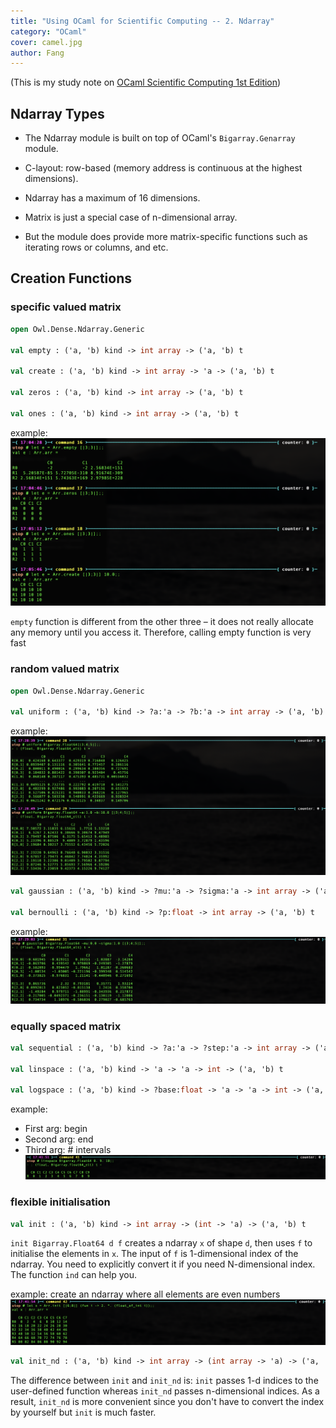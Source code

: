 ```yaml
---
title: "Using OCaml for Scientific Computing -- 2. Ndarray"
category: "OCaml"
cover: camel.jpg
author: Fang 
---
```


(This is my study note on [OCaml Scientific Computing 1st Edition](https://ocaml.xyz/owl_tutorials/ndarray.html))

## Ndarray Types

* The Ndarray module is built on top of OCaml's  `Bigarray.Genarray` module.

* C-layout: row-based (memory address is continuous at the highest dimensions).

* Ndarray has a maximum of 16 dimensions.

* Matrix is just a special case of n-dimensional array.

* But the module does provide more matrix-specific functions such as iterating rows or columns, and etc.

## Creation Functions

### specific valued matrix

```ocaml
open Owl.Dense.Ndarray.Generic

val empty : ('a, 'b) kind -> int array -> ('a, 'b) t

val create : ('a, 'b) kind -> int array -> 'a -> ('a, 'b) t

val zeros : ('a, 'b) kind -> int array -> ('a, 'b) t

val ones : ('a, 'b) kind -> int array -> ('a, 'b) t
```

example:
![create matrices](./create.png)

`empty` function is different from the other three – it does not really allocate any memory until you access it. Therefore, calling empty function is very fast

### random valued matrix

```ocaml
open Owl.Dense.Ndarray.Generic

val uniform : ('a, 'b) kind -> ?a:'a -> ?b:'a -> int array -> ('a, 'b) t
```
example:
![uniform](./uniform.png)

```ocaml
val gaussian : ('a, 'b) kind -> ?mu:'a -> ?sigma:'a -> int array -> ('a, 'b) t

val bernoulli : ('a, 'b) kind -> ?p:float -> int array -> ('a, 'b) t
```

example:
![gaussian](./gaussian.png)

### equally spaced matrix

```ocaml
val sequential : ('a, 'b) kind -> ?a:'a -> ?step:'a -> int array -> ('a, 'b) t

val linspace : ('a, 'b) kind -> 'a -> 'a -> int -> ('a, 'b) t

val logspace : ('a, 'b) kind -> ?base:float -> 'a -> 'a -> int -> ('a, 'b) t
```

example: 
* First arg: begin
* Second arg: end
* Third arg: # intervals
![linspace](./linspace.png)


### flexible initialisation
```ocaml
val init : ('a, 'b) kind -> int array -> (int -> 'a) -> ('a, 'b) t
```
``init Bigarray.Float64 d f`` creates a ndarray ``x`` of shape ``d``, then uses
``f`` to initialise the elements in ``x``. The input of ``f`` is 1-dimensional
index of the ndarray. You need to explicitly convert it if you need N-dimensional
index. The function ``ind`` can help you.

example:
create an ndarray where all elements are even numbers
![init](./init.png)


```ocaml
val init_nd : ('a, 'b) kind -> int array -> (int array -> 'a) -> ('a, 'b) t
```
The difference between `init` and `init_nd` is: `init` passes 1-d indices to the user-defined function whereas `init_nd` passes n-dimensional indices. As a result, `init_nd` is more convenient since you don't have to convert the index by
yourself but `init` is much faster. 